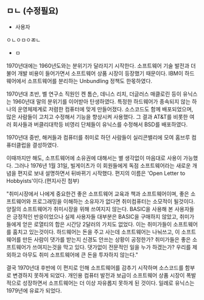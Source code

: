 ## ㅁㄴ \(수정필요\)

* 사용자

ㅇㄴㅇㅁㅇㄻㄴ

* ㅁ



1970년대에는 1960년도와는 분위기가 달라지기 시작한다. 소프트웨어 기술 발전과 더불어 개발 비용이 들어가면서 소프트웨어 상품 시장이 등장했기 때문이다. IBM이 하드웨어에서 소프트웨어를 분리하는 Unbundling 정책도 한몫하였다. 



1970년대 초반, 벨 연구소 직원인 켄 톰슨, 데니스 리치, 더글러스 매클로린 등이 유닉스는 1960년대 말의 분위기를 이어받아 탄생하였다. 특정한 하드웨어가 종속되지 않는 하나의 운영체제계로 저렴한 컴퓨터에 맞게 만들어졌다. 소스코드도 함께 배포되었으며, 많은 사람들이 고치고 수정해서 기능을 향상시켜 사용했다. 그 결과 AT&T를 비롯한 여러 회사들과 버클리대학등 비영리 단체들이 유닉스를 수정해서 BSD를 배포하였다.



1970년대 중반, 해커들과 컴퓨터를 취미로 하던 사람들이 실리콘밸리에 모여 홈브루 컴퓨터클럽을 결성하였다.

이때까지만 해도, 소프트웨어에 소유권에 대해서는 별 생각없이 마음대로 사용이 가능했다. 그러나 1976년 1월 31일, 빌게이츠가 이 회원들에게 독점 소프트웨어라는 새로운 개념을 편지로 보내 설명하면서 뒤바뀌기 시작했다. 편지의 이름은 'Open Letter to Hobbyists'이다.\(편지사진 첨부\) 

"취미시장에서 나에게 중요한건 좋은 소프트웨어 교육과 책과 소프트웨어이며, 좋은 소프트웨어와 프로그래밍을 이해하는 소유자가 없다면 취미컴퓨터는 소모적이 될것이다. 양질의 소프트웨어가 취미시장을 위해 쓰여지지 않는다. BASIC을 사용해 본 사용자들은 긍정적인 반응이었으나 실제 사용자들 대부분은 BASIC을 구매하지 않았고, 취미가들에게 얻은 로열티의 합은 시간당 2달러의 가치도 없었다. 이는 취미가들이 소프트웨어를 훔치고 있는것이다. 하드웨어는 돈을 주고 사는데 소프트웨어는 나눠쓰고, 이 소프트웨어를 만든 사람이 댓가를 받는지 신경도 안쓰는 상황이 공정한가? 취미가들은 좋은 소프트웨어가 쓰여지는것을 막고 있다. 댓가없이 전문적인 일을 누가 하겠는가? 우리를 제외하고 아무도 취미 소프트웨어에 큰 돈을 투자하지 않는다."



결국 1970년대 후반에 이 편지로 인해 소프트웨어를 감추기 시작하며 소스코드를 함부로 변경하지 못하게 되었다. 개인용 컴퓨터 발전과 보급이 소프트웨어 상품 시장이 폭발적으로 성장하면서 소프트웨어는 더 이상 자유롭지 못하게 된 것이다. 일례로 유닉스는 1979년에 유료가 되었다.





